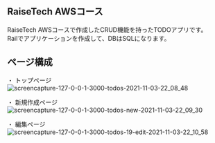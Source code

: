 ## RaiseTech AWSコース
RaiseTech AWSコースで作成したCRUD機能を持ったTODOアプリです。  
Railでアプリケーションを作成して、DBはSQLになります。

## ページ構成
・ トップページ
![screencapture-127-0-0-1-3000-todos-2021-11-03-22_08_48](https://user-images.githubusercontent.com/76928095/140065683-b14d0f1f-0861-4c20-9f67-f3058f0b3c63.png)

・ 新規作成ページ
![screencapture-127-0-0-1-3000-todos-new-2021-11-03-22_09_30](https://user-images.githubusercontent.com/76928095/140065953-00da7426-b254-45d7-9d6d-d107680231f0.png)

・ 編集ページ
![screencapture-127-0-0-1-3000-todos-19-edit-2021-11-03-22_10_58](https://user-images.githubusercontent.com/76928095/140066016-9a151b17-f494-4db6-8e26-8842d22d33f4.png)



